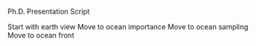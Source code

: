 Ph.D. Presentation Script

Start with earth view
Move to ocean importance
Move to ocean sampling
Move to ocean front

